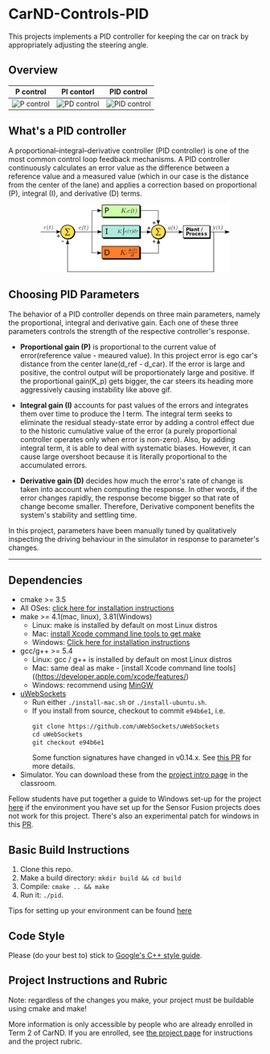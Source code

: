 # CarND-Controls-PID
This projects implements a PID controller for keeping the car on track by appropriately adjusting the steering angle.

## Overview
P control | PI contorl | PID control
:--------:|:----------:|:----------:
<img src="./img/P_control.gif" title="P control"  width="100%" >|<img src="./img/PD_control.gif" title ="PD control" width="100%">|<img src="./img/PID_control.gif" title="PID control" width="100%">

## What's a PID controller
A proportional–integral–derivative controller (PID controller) is one of the most common control loop feedback mechanisms. A PID controller continuously calculates an error value as the difference between a reference value and a measured value (which in our case is the distance from the center of the lane) and applies a correction based on proportional (P), integral (I), and derivative (D) terms.
<center>

![PID controller block diagram](img/PID_block_diagram.png)   

</center>

## Choosing PID Parameters
The behavior of a PID controller depends on three main parameters, namely the proportional, integral and derivative gain. Each one of these three parameters controls the strength of the respective controller's response.

- **Proportional gain (P)** is proportional to the current value of error(reference value - meaured value). In this project error is ego car's distance from the center lane(d_ref - d_car). If the error is large and positive, the control output will be proportionately large and positive. If the proportional gain(K_p) gets bigger, the car steers its heading more aggressively causing instability like above gif.

- **Integral gain (I)** accounts for past values of the  errors and integrates them over time to produce the I term. The integral term seeks to eliminate the residual steady-state error by adding a control effect due to the historic cumulative value of the error (a purely proportional controller operates only when error is non-zero). Also, by adding integral term, it is able to deal with systematic biases. However, it can cause large overshoot because it is literally proportional to the accumulated errors.
     
- **Derivative gain (D)**  decides how much the error's rate of change is taken into account when computing the response. In other words, if the error changes rapidly, the response become bigger so that rate of change become smaller. Therefore, Derivative component benefits the system's stability and settling time.   
   
In this project, parameters have been manually tuned by qualitatively inspecting the driving behaviour in the simulator in response to parameter's changes.

---

## Dependencies

* cmake >= 3.5
 * All OSes: [click here for installation instructions](https://cmake.org/install/)
* make >= 4.1(mac, linux), 3.81(Windows)
  * Linux: make is installed by default on most Linux distros
  * Mac: [install Xcode command line tools to get make](https://developer.apple.com/xcode/features/)
  * Windows: [Click here for installation instructions](http://gnuwin32.sourceforge.net/packages/make.htm)
* gcc/g++ >= 5.4
  * Linux: gcc / g++ is installed by default on most Linux distros
  * Mac: same deal as make - [install Xcode command line tools]((https://developer.apple.com/xcode/features/)
  * Windows: recommend using [MinGW](http://www.mingw.org/)
* [uWebSockets](https://github.com/uWebSockets/uWebSockets)
  * Run either `./install-mac.sh` or `./install-ubuntu.sh`.
  * If you install from source, checkout to commit `e94b6e1`, i.e.
    ```
    git clone https://github.com/uWebSockets/uWebSockets 
    cd uWebSockets
    git checkout e94b6e1
    ```
    Some function signatures have changed in v0.14.x. See [this PR](https://github.com/udacity/CarND-MPC-Project/pull/3) for more details.
* Simulator. You can download these from the [project intro page](https://github.com/udacity/self-driving-car-sim/releases) in the classroom.

Fellow students have put together a guide to Windows set-up for the project [here](https://s3-us-west-1.amazonaws.com/udacity-selfdrivingcar/files/Kidnapped_Vehicle_Windows_Setup.pdf) if the environment you have set up for the Sensor Fusion projects does not work for this project. There's also an experimental patch for windows in this [PR](https://github.com/udacity/CarND-PID-Control-Project/pull/3).

## Basic Build Instructions

1. Clone this repo.
2. Make a build directory: `mkdir build && cd build`
3. Compile: `cmake .. && make`
4. Run it: `./pid`. 

Tips for setting up your environment can be found [here](https://classroom.udacity.com/nanodegrees/nd013/parts/40f38239-66b6-46ec-ae68-03afd8a601c8/modules/0949fca6-b379-42af-a919-ee50aa304e6a/lessons/f758c44c-5e40-4e01-93b5-1a82aa4e044f/concepts/23d376c7-0195-4276-bdf0-e02f1f3c665d)

## Code Style

Please (do your best to) stick to [Google's C++ style guide](https://google.github.io/styleguide/cppguide.html).

## Project Instructions and Rubric

Note: regardless of the changes you make, your project must be buildable using
cmake and make!

More information is only accessible by people who are already enrolled in Term 2
of CarND. If you are enrolled, see [the project page](https://classroom.udacity.com/nanodegrees/nd013/parts/40f38239-66b6-46ec-ae68-03afd8a601c8/modules/f1820894-8322-4bb3-81aa-b26b3c6dcbaf/lessons/e8235395-22dd-4b87-88e0-d108c5e5bbf4/concepts/6a4d8d42-6a04-4aa6-b284-1697c0fd6562)
for instructions and the project rubric.